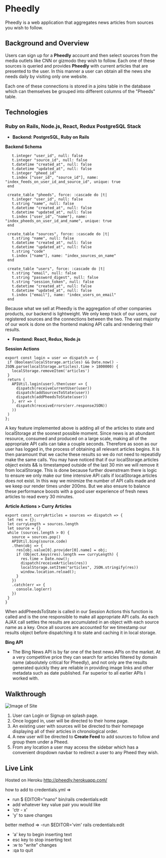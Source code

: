 # Pheedly
Pheedly is a web application that aggregates news articles from sources you wish to follow.

## Background and Overview

Users can sign up for a **Pheedly** account and then select sources from the media outlets like CNN or gizmodo they wish to follow. Each one of these sources is queried and provides **Pheedly** with current articles that are presented to the user. In this manner a user can obtain all the news she needs daily by visiting only one website.

Each one of these connections is stored in a joins table in the database which can themselves be grouped into different columns of the "Pheeds" table.


## Technologies

 ### Ruby on Rails, Node.js, React, Redux PostgreSQL Stack
 
 - **Backend: PostgreSQL, Ruby on Rails**
 
**Backend Schema**
 ``` create_table "feeds", force: :cascade do |t|
    t.integer "user_id", null: false
    t.integer "source_id", null: false
    t.datetime "created_at", null: false
    t.datetime "updated_at", null: false
    t.integer "pheed_id"
    t.index ["user_id", "source_id"], name: "index_feeds_on_user_id_and_source_id", unique: true
  end

  create_table "pheeds", force: :cascade do |t|
    t.integer "user_id", null: false
    t.string "name", null: false
    t.datetime "created_at", null: false
    t.datetime "updated_at", null: false
    t.index ["user_id", "name"], name: "index_pheeds_on_user_id_and_name", unique: true
  end

  create_table "sources", force: :cascade do |t|
    t.string "name", null: false
    t.datetime "created_at", null: false
    t.datetime "updated_at", null: false
    t.string "code"
    t.index ["name"], name: "index_sources_on_name"
  end

  create_table "users", force: :cascade do |t|
    t.string "email", null: false
    t.string "password_digest", null: false
    t.string "session_token", null: false
    t.datetime "created_at", null: false
    t.datetime "updated_at", null: false
    t.index ["email"], name: "index_users_on_email"
  end
```

Because what we sell at Pheedly is the aggregation of other companies products, our backend is lightweight. We only keep track of our users, our registered sources and the connections between the two. The vast majority of our work is done on the frontend making API calls and rendering their results.
 
 -  **Frontend: React, Redux, Node.js**
 
 **Session Actions**
 ```  
export const login = user => dispatch => {
  if (Boolean(localStorage.articles) && Date.now() - JSON.parse(localStorage.articles).time > 1800000) {
    localStorage.removeItem('articles')
  }
  return (  
    APIUtil.login(user).then(user => {
      dispatch(receiveCurrentUser(user))
      dispatch(addSourcesToState(user))
      dispatch(addPheedsToState(user))
    }, err => (
      dispatch(receiveErrors(err.responseJSON))
    ))
  )
};
```
A key feature implemented above is adding all of the articles to state and localStorage at the soonest possible moment. Since news is an abundant resource, consumed and produced on a large scale, making all of the appropriate API calls can take a couple seconds. Therefore as soon as our user has logged in, the process of obtaining all relevant articles begins. It is then paramount that we cache these results so we do not need to repeatidly make the same calls. You may have noticed that if our localStorage.articles object exists && is timestamped outside of the last 30 min we will remove it from localStorage. This is done because further downstream there is logic to ensure we only make our time intensive API calls if localStorage.articles does not exist. In this way we minimize the number of API calls made and we keep our render times under 200ms. But we also ensure to balance these performance boosts with a good user experience of fresh news articles to read every 30 minutes.

 **Article Actions > Curry Articles**
 ```
 export const curryArticles = sources => dispatch => {
  let res = {};
  let curryLength = sources.length
  let source = {}
  while (sources.length > 0) {
    source = sources.pop()
    APIUtil.bing(source.code)
    .then(obj => {
      res[obj.value[0].provider[0].name] = obj;
      if (Object.keys(res).length === curryLength) {
        res.time = Date.now();
        dispatch(receiveArticles(res))
        localStorage.setItem("articles", JSON.stringify(res))
        window.location.reload();
      }
    })
    .catch(err => {
      console.log(err)
    })
  }
}
 ```
When addPheedsToState is called in our Session Actions this function is called and is the one responsible to make all appropriate API calls. As each AJAX call settles the results are accumulated in an object with each source name as a key. Once all sources are accounted for we timestamp our results object before dispatching it to state and caching it in local storage.

**Bing API**
  - The Bing News API is by far one of the best news APIs on the market. At a very competitive price they can search for articles filtered by domain name (absolutely 	critical for Pheedly), and not only are the results generated quickly they are reliable in providing image links and other metadata such as date published. Far superior to all earlier APIs I worked with.

## Walkthrough
![Image of Site](https://github.com/pr0grara/pheedly/blob/master/screen_shot_2020-07-10_at_11.09.58_am.png)
 1. User can Login or Signup on splash page.
 2. Once logged in, user will be directed to their home page.
 3. An existing user with sources will be directed to their homepage displaying all of their articles in chronological order.
 4. A new user will be directed to **Create Feed** to add sources to follow and group them under a Pheed.
 5. From any location a user may access the sidebar which has a convenient dropdown navbar to redirect a user to any Pheed they wish.
 
 ## Live Link
 Hosted on Heroku
 http://pheedly.herokuapp.com/


how to add to credentials.yml =>
  - run $ EDITOR="nano" bin/rails credentials:edit
  - add whatever key value pair you would like
  - 'ctr - x'
  - 'y' to save changes
  
  better method =>
  -run $EDITOR='vim' rails credentials:edit
  - 'a' key to begin inserting text
  - esc key to stop inserting text
  - :w to "write" changes
  - :qa to quit
